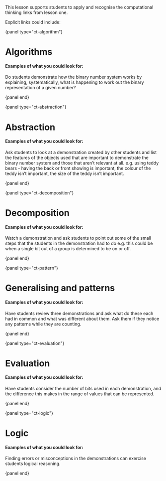 This lesson supports students to apply and recognise the computational thinking links from lesson one.

Explicit links could include:

{panel type="ct-algorithm"}

# Algorithms

#### Examples of what you could look for:

Do students demonstrate how the binary number system works by explaining, systematically, what is happening to work out the binary representation of a given number?

{panel end}

{panel type="ct-abstraction"}

# Abstraction

#### Examples of what you could look for:

Ask students to look at a demonstration created by other students and list the features of the objects used that are important to demonstrate the binary number system and those that aren’t relevant at all. e.g. using teddy bears - having the back or front showing is important, the colour of the teddy isn’t important, the size of the teddy isn’t important.

{panel end}

{panel type="ct-decomposition"}

# Decomposition

#### Examples of what you could look for:

Watch a demonstration and ask students to point out some of the small steps that the students in the demonstration had to do e.g.  this could be when a single bit out of a group is determined to be on or off.

{panel end}

{panel type="ct-pattern"}

# Generalising and patterns

#### Examples of what you could look for:

Have students review three demonstrations and ask what do these each had in common and what was different about them.
Ask them if they notice any patterns while they are counting.

{panel end}

{panel type="ct-evaluation"}

# Evaluation

#### Examples of what you could look for:

Have students consider the number of bits used in each demonstration, and the difference this makes in the range of values that can be represented.

{panel end}

{panel type="ct-logic"}

# Logic

#### Examples of what you could look for:

Finding errors or misconceptions in the demonstrations can exercise students logical reasoning.

{panel end}
